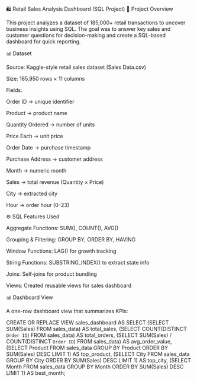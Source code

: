 🛍️ Retail Sales Analysis Dashboard (SQL Project)
📌 Project Overview

This project analyzes a dataset of 185,000+ retail transactions to uncover business insights using SQL.
The goal was to answer key sales and customer questions for decision-making and create a SQL-based dashboard for quick reporting.


📊 Dataset

Source: Kaggle-style retail sales dataset (Sales Data.csv)

Size: 185,950 rows × 11 columns

Fields:

Order ID → unique identifier

Product → product name

Quantity Ordered → number of units

Price Each → unit price

Order Date → purchase timestamp

Purchase Address → customer address

Month → numeric month

Sales → total revenue (Quantity × Price)

City → extracted city

Hour → order hour (0–23)


⚙️ SQL Features Used

Aggregate Functions: SUM(), COUNT(), AVG()

Grouping & Filtering: GROUP BY, ORDER BY, HAVING

Window Functions: LAG() for growth tracking

String Functions: SUBSTRING_INDEX() to extract state info

Joins: Self-joins for product bundling

Views: Created reusable views for sales dashboard


📊 Dashboard View

A one-row dashboard view that summarizes KPIs:

CREATE OR REPLACE VIEW sales_dashboard AS
SELECT
    (SELECT SUM(Sales) FROM sales_data) AS total_sales,
    (SELECT COUNT(DISTINCT `Order ID`) FROM sales_data) AS total_orders,
    (SELECT SUM(Sales) / COUNT(DISTINCT `Order ID`) FROM sales_data) AS avg_order_value,
    (SELECT Product FROM sales_data GROUP BY Product ORDER BY SUM(Sales) DESC LIMIT 1) AS top_product,
    (SELECT City FROM sales_data GROUP BY City ORDER BY SUM(Sales) DESC LIMIT 1) AS top_city,
    (SELECT Month FROM sales_data GROUP BY Month ORDER BY SUM(Sales) DESC LIMIT 1) AS best_month;

